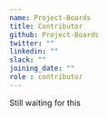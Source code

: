```yaml
---
name: Project-Boards
title: Contributor
github: Project-Boards
twitter: ""
linkedin: ""
slack: ""
joining_date: ""
role : contributor
---
```


Still waiting for this
